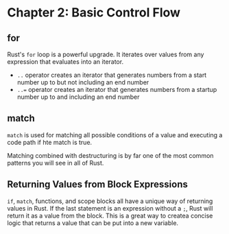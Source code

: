 # Chapter 2: Basic Control Flow

## for

Rust's `for` loop is a powerful upgrade. It iterates over values from any expression that evaluates into an iterator.

- `..` operator creates an iterator that generates numbers from a start number up to but not including an end number
- `..=` operator creates an iterator that generates numbers from a startup number up to and including an end number

## match

`match` is used for matching all possible conditions of a value and executing a code path if hte match is true.

Matching combined with destructuring is by far one of the most common patterns you will see in all of Rust.

## Returning Values from Block Expressions

`if`, `match`, functions, and scope blocks all have a unique way of returning values in Rust. If the last statement is an expression without a `;`, Rust will return it as a value from the block. This is a great way to createa concise logic that returns a value that can be put into a new variable.
